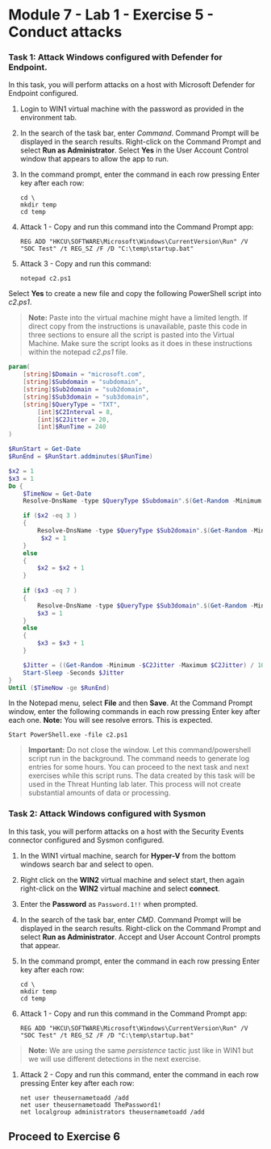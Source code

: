 # Module 7 - Lab 1 - Exercise 5 - Conduct attacks

### Task 1: Attack Windows configured with Defender for Endpoint.

In this task, you will perform attacks on a host with Microsoft Defender for Endpoint configured.

1. Login to WIN1 virtual machine with the password as provided in the environment tab.  

2. In the search of the task bar, enter *Command*.  Command Prompt will be displayed in the search results.  Right-click on the Command Prompt and select **Run as Administrator**. Select **Yes** in the User Account Control window that appears to allow the app to run.

3. In the command prompt, enter the command in each row pressing Enter key after each row:

    ```Command
    cd \
    mkdir temp
    cd temp
    ```
4. Attack 1 - Copy and run this command into the Command Prompt app:

    ```Command
    REG ADD "HKCU\SOFTWARE\Microsoft\Windows\CurrentVersion\Run" /V "SOC Test" /t REG_SZ /F /D "C:\temp\startup.bat"
    ```

5. Attack 3 - Copy and run this command:

    ```Command
    notepad c2.ps1
    ```
Select **Yes** to create a new file and copy the following PowerShell script into *c2.ps1*.

>**Note:** Paste into the virtual machine might have a limited length. If direct copy from the instructions is unavailable, paste this code in three sections to ensure all the script is pasted into the Virtual Machine.  Make sure the script looks as it does in these instructions within the notepad *c2.ps1* file.

```PowerShell
param(
    [string]$Domain = "microsoft.com",
    [string]$Subdomain = "subdomain",
    [string]$Sub2domain = "sub2domain",
    [string]$Sub3domain = "sub3domain",
    [string]$QueryType = "TXT",
        [int]$C2Interval = 8,
        [int]$C2Jitter = 20,
        [int]$RunTime = 240
)

$RunStart = Get-Date
$RunEnd = $RunStart.addminutes($RunTime)

$x2 = 1
$x3 = 1 
Do {
    $TimeNow = Get-Date
    Resolve-DnsName -type $QueryType $Subdomain".$(Get-Random -Minimum 1 -Maximum 999999)."$Domain -QuickTimeout

    if ($x2 -eq 3 )
    {
        Resolve-DnsName -type $QueryType $Sub2domain".$(Get-Random -Minimum 1 -Maximum 999999)."$Domain -QuickTimeout
         $x2 = 1
    }
    else
    {
        $x2 = $x2 + 1
    }
    
    if ($x3 -eq 7 )
    {
        Resolve-DnsName -type $QueryType $Sub3domain".$(Get-Random -Minimum 1 -Maximum 999999)."$Domain -QuickTimeout
        $x3 = 1
    }
    else
    {
        $x3 = $x3 + 1
    }

    $Jitter = ((Get-Random -Minimum -$C2Jitter -Maximum $C2Jitter) / 100 + 1) +$C2Interval
    Start-Sleep -Seconds $Jitter
}
Until ($TimeNow -ge $RunEnd)
```

In the Notepad menu, select **File** and then **Save**. At the Command Prompt window, enter the following commands in each row pressing Enter key after each one. **Note:** You will see resolve errors. This is expected.

 ```CommandPrompt
 Start PowerShell.exe -file c2.ps1
 ```


>**Important:** Do not close the window. Let this command/powershell script run in the background. The command needs to generate log entries for some hours. You can proceed to the next task and next exercises while this script runs. The data created by this task will be used in the Threat Hunting lab later. This process will not create substantial amounts of data or processing.


### Task 2: Attack Windows configured with Sysmon

In this task, you will perform attacks on a host with the Security Events connector configured and Sysmon configured.

1. In the WIN1 virtual machine, search for **Hyper-V** from the bottom windows search bar and select to open.

1. Right click on the **WIN2** virtual machine and select start, then again right-click on the **WIN2** virtual machine and select **connect**.

1. Enter the **Password** as `Password.1!!` when prompted.

1. In the search of the task bar, enter *CMD*.  Command Prompt will be displayed in the search results.  Right-click on the Command Prompt and select **Run as Administrator**.  Accept and User Account Control prompts that appear.

1. In the command prompt, enter the command in each row pressing Enter key after each row:

    ```Command
    cd \
    mkdir temp
    cd temp
    ```

1. Attack 1 - Copy and run this command in the Command Prompt app:

    ```Command
    REG ADD "HKCU\SOFTWARE\Microsoft\Windows\CurrentVersion\Run" /V "SOC Test" /t REG_SZ /F /D "C:\temp\startup.bat"
    ```

>**Note:** We are using the same *persistence* tactic just like in WIN1 but we will use different detections in the next exercise.

1. Attack 2 - Copy and run this command, enter the command in each row pressing Enter key after each row:

    ```Command
    net user theusernametoadd /add
    net user theusernametoadd ThePassword1!
    net localgroup administrators theusernametoadd /add
    ```

## Proceed to Exercise 6
